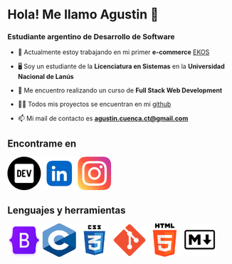 # Hola! Me llamo Agustin 👋
### Estudiante argentino de Desarrollo de Software

- 🔭 Actualmente estoy trabajando en mi primer **e-commerce** [EKOS](https://aguscuuuu.github.io/coder-ekos/)

- 🖥 Soy un estudiante de la **Licenciatura en Sistemas** en la **Universidad Nacional de Lanús**

- 🌱 Me encuentro realizando un curso de **Full Stack Web Development**

- 👨‍💻 Todos mis proyectos se encuentran en mi [github](https://github.com/aguscuuuu)

- 📫 Mi mail de contacto es **agustin.cuenca.ct@gmail.com**

## Encontrame en 
<p align="left">   
    <a href="https://dev.to/aguscuuuu" target="_blank"><img src="dev.png" alt="aguscuuuu" width="75" height="75"></a> 
    <a href="https://www.linkedin.com/in/agustín-ezequiel-cuenca-19b963216/" target="_blank"><img src="linkedin.png" alt="agustin ezequiel cuenca" width="75" height="75"></a> 
    <a href="https://instagram.com/aguscuu" target="_blank"><img src="instagram.png" alt="aguscuuu" width="75" height="75"></a> 
</p>

## Lenguajes y herramientas
<p align="left"> 
    <img src="bootstrap.png" alt="bootstrap" width="75" height="75"/>
    <img src="c.png" alt="c" width="75" height="75"/>
    <img src="css3.png" alt="css" width="75" height="75"/>
    <img src="git.png" alt="git" width="75" height="75"/> 
    <img src="html.png" alt="html" width="75" height="75"/> 
    <img src="markdown.png" alt="markdown" width="75" height="75"/>
</p>
